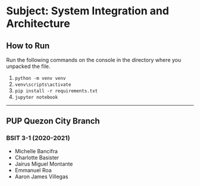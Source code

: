 # Subject: System Integration and Architecture
## How to Run
Run the following commands on the console in the directory where you unpacked the file.
1. ```python -m venv venv```
2. ```venv\scripts\activate```
3. ```pip install -r requirements.txt```
4. ```jupyter notebook```
---
## PUP Quezon City Branch 
### BSIT 3-1 (2020-2021)
* Michelle Bancifra
* Charlotte Basister
* Jairus Miguel Montante
* Emmanuel Roa
* Aaron James Villegas